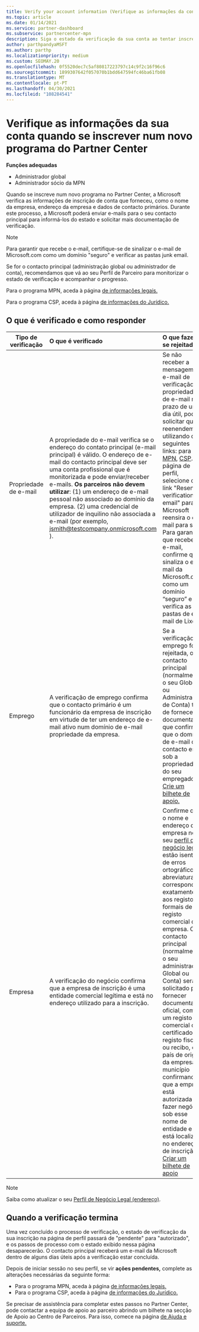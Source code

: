 ```yaml
---
title: Verify your account information (Verifique as informações da conta)
ms.topic: article
ms.date: 01/14/2021
ms.service: partner-dashboard
ms.subservice: partnercenter-mpn
description: Siga o estado da verificação da sua conta ao tentar inscrever-se num novo programa do Centro de Parceiros. Aprenda a fornecer informações adicionais, se necessário.
author: parthpandyaMSFT
ms.author: parthp
ms.localizationpriority: medium
ms.custom: SEOMAY.20
ms.openlocfilehash: 0f5520dec7c5af80817223797c14c9f2c16f96c6
ms.sourcegitcommit: 1899307642f057070b1bdd647594fc46ba61fb08
ms.translationtype: MT
ms.contentlocale: pt-PT
ms.lasthandoff: 04/30/2021
ms.locfileid: "108284541"
---
```

# <a name="verify-your-account-information-when-you-enroll-in-a-new-partner-center-program"></a>Verifique as informações da sua conta quando se inscrever num novo programa do Partner Center

**Funções adequadas**

- Administrador global
- Administrador sócio da MPN

Quando se inscreve num novo programa no Partner Center, a Microsoft verifica as informações de inscrição de conta que forneceu, como o nome da empresa, endereço da empresa e dados de contacto primários. Durante este processo, a Microsoft poderá enviar e-mails para o seu contacto principal para informá-los do estado e solicitar mais documentação de verificação.

>[!NOTE]
>Para garantir que recebe o e-mail, certifique-se de sinalizar o e-mail de Microsoft.com como um domínio "seguro" e verificar as pastas junk email.

Se for o contacto principal (administração global ou administrador de conta), recomendamos que vá ao seu Perfil de Parceiro para monitorizar o estado de verificação e acompanhar o progresso.

Para o programa MPN, aceda à página [de informações legais.](https://partner.microsoft.com/pcv/accountsettings/connectedpartnerprofile)

Para o programa CSP, aceda à página [de informações do Jurídico.](https://partner.microsoft.com/pcv/accountsettings/partnerprofile)


## <a name="what-is-verified-and-how-to-respond"></a>O que é verificado e como responder

|**Tipo de verificação**   |**O que é verificado**   |**O que fazer se rejeitado**   |
|----------------------------|:-----------------------------------|:--------------------------------------|
|Propriedade de e-mail   |A propriedade do e-mail verifica se o endereço do contato principal (e-mail principal) é válido. O endereço de e-mail do contacto principal deve ser uma conta profissional que é monitorizada e pode enviar/receber e-mails. **Os parceiros não devem utilizar**: (1) um endereço de e-mail pessoal não associado ao domínio da empresa. (2) uma credencial de utilizador de inquilino não associada a e-mail (por exemplo, jsmith@testcompany.onmicrosoft.com ).  |Se não receber a mensagem de e-mail de verificação da propriedade de e-mail no prazo de um dia útil, pode solicitar que reenendemos utilizando os seguintes links: para [MPN](https://partner.microsoft.com/pcv/accountsettings/connectedpartnerprofile), [CSP](https://partner.microsoft.com/pcv/accountsettings/partnerprofile). Na página de perfil, selecione o link "Resend verification email" para a Microsoft reensira o e-mail para si. Para garantir que recebe o e-mail, confirme que sinaliza o e-mail da Microsoft.com como um domínio “seguro” e verifica as pastas de e-mail de Lixo.|
|Emprego |A verificação de emprego confirma que o contacto primário é um funcionário da empresa de inscrição em virtude de ter um endereço de e-mail ativo num domínio de e-mail propriedade da empresa.|Se a verificação do emprego for rejeitada, o contacto principal (normalmente o seu Global ou Administração de Conta) terá de fornecer documentação que confirme que o domínio de e-mail do contacto está sob a propriedade do seu empregador. [Crie um bilhete de apoio.](https://partner.microsoft.com/dashboard/support/csp/servicerequests/create?stage=2&topicid=c34a5c81-a111-476d-11a4-81c808c37a6b)|
|Empresa   | A verificação do negócio confirma que a empresa de inscrição é uma entidade comercial legítima e está no endereço utilizado para a inscrição.|Confirme que o nome e endereço da empresa no seu [perfil de negócio legal](https://partner.microsoft.com/pcv/accountsettings/connectedpartnerprofile) estão isentos de erros ortográficos e abreviaturas e corresponda exatamente aos registos formais de registo comercial da empresa. O contacto principal (normalmente o seu administrador Global ou Conta) será solicitado para fornecer documentação oficial, como um registo comercial ou certificado de registo fiscal ou recibo, do país de origem da empresa ou município confirmando que a empresa está autorizada a fazer negócios sob esse nome de entidade e está localizada no endereço de inscrição. [Criar um bilhete de apoio](https://partner.microsoft.com/dashboard/support/csp/servicerequests/create?stage=2&topicid=52ac28f3-d58f-99d9-9846-3df5a6477c54)|

>[!NOTE]
>Saiba como atualizar o seu [Perfil de Negócio Legal (endereço)](update-your-partner-profile.md).

## <a name="when-verification-concludes"></a>Quando a verificação termina

Uma vez concluído o processo de verificação, o estado de verificação da sua inscrição na página de perfil passará de "pendente" para "autorizado", e os passos de processo com o estado exibido nessa página desaparecerão.
O contacto principal receberá um e-mail da Microsoft dentro de alguns dias úteis após a verificação estar concluída. 

Depois de iniciar sessão no seu perfil, se vir **ações pendentes,** complete as alterações necessárias da seguinte forma:

- Para o programa MPN, aceda à página [de informações legais.](https://partner.microsoft.com/pcv/accountsettings/connectedpartnerprofile)  
- Para o programa CSP, aceda à página [de informações do Jurídico.](https://partner.microsoft.com/pcv/accountsettings/partnerprofile)

Se precisar de assistência para completar estes passos no Partner Center, pode contactar a equipa de apoio ao parceiro abrindo um bilhete na secção de Apoio ao Centro de Parceiros. Para isso, comece na página [de Ajuda e suporte.](https://partner.microsoft.com/dashboard/support/servicerequests/create?stage=2&topicid=21655de7-7dbb-4927-33a2-f60f45feadf3)
